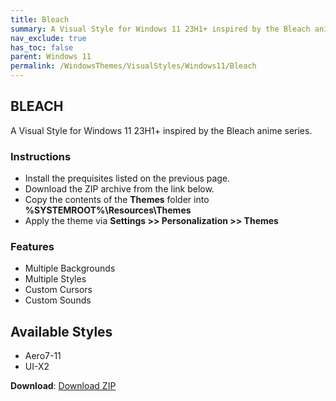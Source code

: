 ```yaml
---
title: Bleach
summary: A Visual Style for Windows 11 23H1+ inspired by the Bleach anime series.
nav_exclude: true
has_toc: false
parent: Windows 11
permalink: /WindowsThemes/VisualStyles/Windows11/Bleach
---
```


## BLEACH
A Visual Style for Windows 11 23H1+ inspired by the Bleach anime series.

<!-- <img align="center" src="" alt="Preview" /> -->

### Instructions

- Install the prequisites listed on the previous page.
- Download the ZIP archive from the link below.
- Copy the contents of the **Themes** folder into **%SYSTEMROOT%\Resources\Themes**
- Apply the theme via **Settings >> Personalization >> Themes**

### Features

- Multiple Backgrounds
- Multiple Styles
- Custom Cursors
- Custom Sounds

## Available Styles

- Aero7-11
- UI-X2

**Download**: [Download ZIP](https://gitlab.com/the-back-room/visual-styles/windows-11/sfw/bleach/-/archive/main/bleach-main.zip)